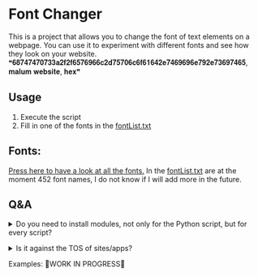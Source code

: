 # Font Changer

This is a project that allows you to change the font of text elements on a webpage. You can use it to experiment with different fonts and see how they look on your website.
❝𝟔𝟖𝟕𝟒𝟕𝟒𝟕𝟎𝟕𝟑𝟑𝐚𝟐𝐟𝟐𝐟𝟔𝟓𝟕𝟔𝟗𝟔𝟔𝐜𝟐𝐝𝟕𝟓𝟕𝟎𝟔𝐜𝟔𝐟𝟔𝟏𝟔𝟒𝟐𝐞𝟕𝟒𝟔𝟗𝟔𝟗𝟔𝐞𝟕𝟗𝟐𝐞𝟕𝟑𝟔𝟗𝟕𝟒𝟔𝟓, 𝐦𝐚𝐥𝐮𝐦 𝐰𝐞𝐛𝐬𝐢𝐭𝐞, 𝐡𝐞𝐱❞

## Usage
 
1. Execute the script
2. Fill in one of the fonts in the [fontList.txt](./fontList.txt)

## Fonts:

[Press here to have a look at all the fonts.](./fontList.txt)
In the [fontList.txt](./fontList.txt) are at the moment 452 font names, I do not know if I will add more in the future.

## Q&A

<details><summary>Do you need to install modules, not only for the Python script, but for every script?</summary> 
  No, the scripts provided don't need extra modules. But they do use specific commands and tools that might not be installed by default on your computer.

For instance:

Shell (Bash), Ruby, Java, C# and C++ all need `wmctrl`  and `xdotool`.
These commands are usually available on Linux systems, but you might need to install them separately on Windows or other platforms. Make sure to have these tools installed and accessible on your system for the scripts to work properly.</details>

<details><summary>Is it against the TOS of sites/apps?</summary>
  No, it's not illegal or against the TOS of sites/apps normally, except if you have sites like Discord, they do not like modification in their system, so probaly (I'm not sure) then it is against the TOS of Discord, but for other sites, make sure to check their TOS. </details>


Examples:
🚧WORK IN PROGRESS🚧
